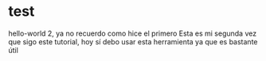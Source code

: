 # test
hello-world 2, ya no recuerdo como hice el primero
Esta es mi segunda vez que sigo este tutorial, hoy sí debo usar esta herramienta ya que es bastante útil
